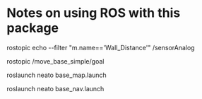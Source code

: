 # Notes on using ROS with this package

rostopic echo --filter "m.name=='Wall_Distance'" /sensorAnalog

rostopic /move_base_simple/goal

roslaunch neato base_map.launch

roslaunch neato base_nav.launch